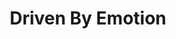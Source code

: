 ---
layout: project
title: Driven By Emotion
thumbnail: /images/thumbnails/driven-by-emotion.jpg
tags : [nodejs, RFID, openFrameworks, Myo]
category: projects
description: 
client: 
 - Infiniti
 - <a href="http://www.cpbgroup.com/">CP+B</a>
role: Technical Director
video_player: https://player.vimeo.com/video/187023351
video_poster: https://i.vimeocdn.com/video/607242220_960x540.jpg?r=pad
links:
 - <a href="http://www.infinitiusa.com/now/news-and-events/2016-pebble-beach-concours">Driven By Emotion</a>
credits:
 - Produced by: <a href="http://www.toolofna.com">Tool of North America</a>
 - Director: <a href="http://www.bentricklebank.com/">Ben Tricklebank</a>
 - Creative Tech Team: <a href="http://mattfelsen.com/">Matt Felsen</a>, <a href="http://kevinsiwoff.com/">Kevin Siwoff</a>, <a href="http://moonmilk.com/">Ranjit Bhatnagar</a>
 - Producers: Chris Kaliszewski, Tara Conlin 
tech:
 - <a href="https://www.amazon.com/Dual-Band-Wireless-AC3100-Gigabit-Router-RT-AC88U/dp/B016EWKQAQ">ASUS Dual-Band Wireless-AC3100 Gigabit Router (RT-AC88U)</a>
 - 13 Mac Minis
 - <a href="http://a.co/3gbcnmW">HP DesignJet T120 ePrinter</a>
 - <a href="https://www.vernier.com/products/accessories/hr-trans/">Polar Transmitter Module</a>
 - iPod 
 - <a href="https://www.amazon.com/gp/product/B019OTRL5Y/ref=oh_aui_search_detailpage?ie=UTF8&psc=1">20mm x 20M 65ft Conductive Cloth Fabric Adhesive Tape LCD Laptop EMI Shielding</a>
 - <a href="http://a.co/4NgEoFk">Tascam US-16x08 USB Audio/MIDI Interface</a>
 - <a href="https://www.amazon.com/gp/product/B0002BBOOS/ref=oh_aui_detailpage_o06_s00?ie=UTF8&psc=1">Audio-Technica PRO 44 Cardioid Condenser Boundary Microphone</a>
 - <a href="https://www.amazon.com/dp/B003JNOGDW/ref=cm_sw_su_dp">GLS Audio 100ft Mic Cable Patch Cords - XLR Male to XLR Female Black Microphone Cables</a>
 - <a href="http://facetracker.net/quote/">FaceTracker software license</a>
 - <a href="http://a.co/3XDahA9">Logitech HD Pro Webcam C920</a>
 - <a href="https://www.atlasrfidstore.com/impinj-speedway-revolution-r420-uhf-rfid-reader-4-port/">IMPINJ SPEEDWAY REVOLUTION R420 UHF RFID READER (4 PORT) (WITH POWER SUPPLY)</a>
 - <a href="https://www.atlasrfidstore.com/mti-mt-263020-trh-a-k-rhcp-outdoor-rfid-antenna-902-928-mhz/">MTI MT-263020/TRH/A/K (RHCP) OUTDOOR RFID ANTENNA (902-928 MHZ)</a>
 - <a href="https://www.atlasrfidstore.com/30-ft-antenna-cable-240-series-rp-tnc-male-to-rp-tnc-male/">30 FT. ANTENNA CABLE (240 SERIES, RP-TNC MALE TO RP-TNC MALE)</a>
 - <a href="https://www.atlasrfidstore.com/omni-id-fit-400p-rfid-tag-pack-of-10/">OMNI-ID FIT 400P RFID TAG - (PACK OF 10)</a>
 - <a href="http://www.newegg.com/Product/Product.aspx?Item=N82E16886978013">Myo Gesture Control Armband</a>
---
